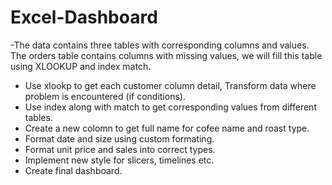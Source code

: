 # Excel-Dashboard

-The data contains three tables with corresponding columns and values. The orders table contains columns with missing
values, we will fill this table using XLOOKUP and index match.
- Use xlookp to get each customer column detail, Transform data where problem is encountered (if conditions).
- Use index along with match to get corresponding values from different tables.
- Create a new colomn to get full name for cofee name and roast type.
- Format date and size using custom formating. 
- Format unit price and sales into correct types.
- Implement new style for slicers, timelines etc.
- Create final dashboard.
